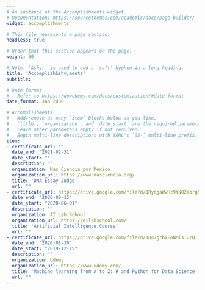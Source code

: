 ```yaml
---
# An instance of the Accomplishments widget.
# Documentation: https://sourcethemes.com/academic/docs/page-builder/
widget: accomplishments

# This file represents a page section.
headless: true

# Order that this section appears on the page.
weight: 50

# Note: `&shy;` is used to add a 'soft' hyphen in a long heading.
title: 'Accomplish&shy;ments'
subtitle:

# Date format
#   Refer to https://wowchemy.com/docs/customization/#date-format
date_format: Jan 2006

# Accomplishments.
#   Add/remove as many `item` blocks below as you like.
#   `title`, `organization`, and `date_start` are the required parameters.
#   Leave other parameters empty if not required.
#   Begin multi-line descriptions with YAML's `|2-` multi-line prefix.
item:
- certificate_url: ""
  date_end: "2021-02-31"
  date_start: ""
  description: ""
  organization: Mas Ciencia por México
  organization_url: https://www.masciencia.org/
  title: 'DNA Essay Judge'
  url: ""
- certificate_url: https://drive.google.com/file/d/1RyogaWwHc9YNQ2aorqNREjB8Bb-2bu0Z/view?usp=sharing
  date_end: "2020-09-15"
  date_start: "2020-06-01"
  description: ""
  organization: AI Lab School
  organization_url: https://ailabschool.com/
  title: 'Artificial Intelligence Course'
  url: ""
- certificate_url: https://drive.google.com/file/d/1Oc7grbxEoNMlsTurQI7dGgSkusIVe-o8/view?usp=sharing
  date_end: "2020-01-30"
  date_start: "2019-12-15"
  description: ""
  organization: Udemy
  organization_url: https://www.udemy.com/
  title: 'Machine learning from A to Z: R and Python for Data Science'
  url: ""
---
```

